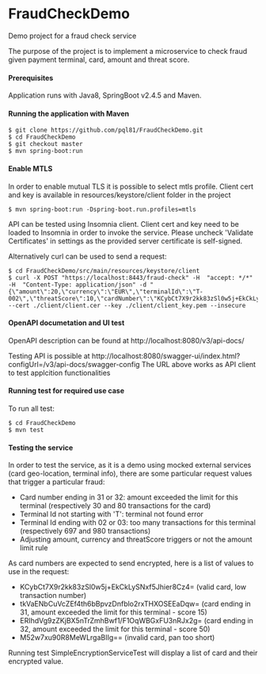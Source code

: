 # FraudCheckDemo
Demo project for a fraud check service

The purpose of the project is to implement a microservice to check fraud given payment terminal, card, amount and threat score.

#### Prerequisites

Application runs with Java8, SpringBoot v2.4.5 and Maven.

#### Running the application with Maven

```shell
$ git clone https://github.com/pql81/FraudCheckDemo.git
$ cd FraudCheckDemo
$ git checkout master
$ mvn spring-boot:run
```

#### Enable MTLS

In order to enable mutual TLS it is possible to select mtls profile. Client cert and key is available in resources/keystore/client folder in the project

```shell
$ mvn spring-boot:run -Dspring-boot.run.profiles=mtls
```

API can be tested using Insomnia client. Client cert and key need to be loaded to Insomnia in order to invoke the service. Please uncheck 'Validate Certificates' in settings as the provided server certificate is self-signed.

Alternatively curl can be used to send a request:

```shell
$ cd FraudCheckDemo/src/main/resources/keystore/client
$ curl -X POST "https://localhost:8443/fraud-check" -H  "accept: */*" -H  "Content-Type: application/json" -d "{\"amount\":20,\"currency\":\"EUR\",\"terminalId\":\"T-002\",\"threatScore\":10,\"cardNumber\":\"KCybCt7X9r2kk83zSl0w5j+EkCkLySNxf5Jhier8Cz4=\"}" --cert ./client/client.cer --key ./client/client_key.pem --insecure
```

#### OpenAPI documetation and UI test

OpenAPI description can be found at http://localhost:8080/v3/api-docs/

Testing API is possible at http://localhost:8080/swagger-ui/index.html?configUrl=/v3/api-docs/swagger-config
The URL above works as API client to test applcition functionalities

#### Running test for required use case

To run all test:
```shell
$ cd FraudCheckDemo
$ mvn test
```

#### Testing the service

In order to test the service, as it is a demo using mocked external services (card geo-location, terminal info), there are some particular request values that trigger a particular fraud:

- Card number ending in 31 or 32: amount exceeded the limit for this terminal (respectively 30 and 80 transactions for the card)
- Terminal Id not starting with 'T': terminal not found error
- Terminal Id ending with 02 or 03: too many transactions for this terminal (respectively 697 and 980 transactions)
- Adjusting amount, currency and threatScore triggers or not the amount limit rule

As card numbers are expected to send encrypted, here is a list of values to use in the request:
- KCybCt7X9r2kk83zSl0w5j+EkCkLySNxf5Jhier8Cz4=  (valid card, low transaction number)
- tkVaENbCuVcZEf4th6bBpvzDnfblo2rxTHXOSEEaDqw=  (card ending in 31, amount exceeded the limit for this terminal - score 15)
- ERIhdVg9zZKjBX5nTrZmhBwf1/F1OqWBGxFU3nRJx2g=  (card ending in 32, amount exceeded the limit for this terminal - score 50)
- M52w7xu90R8MeWLrgaBIIg==                      (invalid card, pan too short)

Running test SimpleEncryptionServiceTest will display a list of card and their encrypted value.

